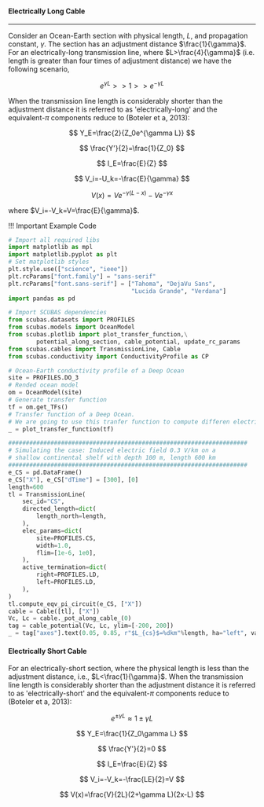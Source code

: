 <!-- 
Author(s): Shibaji Chakraborty, Xueling Shi

Disclaimer:
SCUBAS is under the MIT license found in the root directory LICENSE.md 
Everyone is permitted to copy and distribute verbatim copies of this license 
document.

This version of the MIT Public License incorporates the terms
and conditions of MIT General Public License.
-->
#### Electrically Long Cable
---
Consider an Ocean-Earth section with physical length, $L$, and propagation constant, $\gamma$. The section has an adjustment distance $\frac{1}{\gamma}$. For an electrically-long transmission line, where $L>\frac{4}{\gamma}$ (i.e. length is greater than four times of adjustment distance) we have the following scenario,

$$
e^{\gamma L}>>1>>e^{-\gamma L}
$$

When the transmission line length is considerably shorter than the adjustment distance it is referred to as 'electrically-long' and the equivalent-$\pi$ components reduce to (Boteler et a, 2013):

$$
Y_E=\frac{2}{Z_0e^{\gamma L}}
$$

$$
\frac{Y'}{2}=\frac{1}{Z_0}
$$

$$
I_E=\frac{E}{Z}
$$

$$
V_i=-U_k=-\frac{E}{\gamma}
$$

$$
V(x)=Ve^{-\gamma (L-x)}-Ve^{-\gamma x}
$$

where $V_i=-V_k=V=\frac{E}{\gamma}$.

!!! Important 
    Example Code
``` py
# Import all required libs
import matplotlib as mpl
import matplotlib.pyplot as plt
# Set matplotlib styles
plt.style.use(["science", "ieee"])
plt.rcParams["font.family"] = "sans-serif"
plt.rcParams["font.sans-serif"] = ["Tahoma", "DejaVu Sans",
                                   "Lucida Grande", "Verdana"]
import pandas as pd

# Import SCUBAS dependencies
from scubas.datasets import PROFILES
from scubas.models import OceanModel
from scubas.plotlib import plot_transfer_function,\
        potential_along_section, cable_potential, update_rc_params
from scubas.cables import TransmissionLine, Cable
from scubas.conductivity import ConductivityProfile as CP

# Ocean-Earth conductivity profile of a Deep Ocean
site = PROFILES.DO_3
# Rended ocean model
om = OceanModel(site)
# Generate transfer function
tf = om.get_TFs()
# Transfer function of a Deep Ocean.
# We are going to use this tranfer function to compute differen electrical cases
_ = plot_transfer_function(tf)

####################################################################
# Simulating the case: Induced electric field 0.3 V/km on a 
# shallow continental shelf with depth 100 m, length 600 km
####################################################################
e_CS = pd.DataFrame()
e_CS["X"], e_CS["dTime"] = [300], [0]
length=600
tl = TransmissionLine(
    sec_id="CS",
    directed_length=dict(
        length_north=length,
    ),
    elec_params=dict(
        site=PROFILES.CS,
        width=1.0,
        flim=[1e-6, 1e0],
    ),
    active_termination=dict(
        right=PROFILES.LD,
        left=PROFILES.LD,
    ),
)
tl.compute_eqv_pi_circuit(e_CS, ["X"])
cable = Cable([tl], ["X"])
Vc, Lc = cable._pot_along_cable_(0)
tag = cable_potential(Vc, Lc, ylim=[-200, 200])
_ = tag["axes"].text(0.05, 0.85, r"$L_{cs}$=%dkm"%length, ha="left", va="center", transform=tag["axes"].transAxes)
```

#### Electrically Short Cable
For an electrically-short section, where the physical length is less than the adjustment distance, i.e., $L<\frac{1}{\gamma}$. When the transmission line length is considerably shorter than the adjustment distance it is referred to as 'electrically-short' and the equivalent-$\pi$ components reduce to (Boteler et a, 2013):

$$
e^{\pm\gamma L}\approx 1\pm\gamma L
$$

$$
Y_E=\frac{1}{Z_0\gamma L}
$$

$$
\frac{Y'}{2}=0
$$

$$
I_E=\frac{E}{Z}
$$

$$
V_i=-V_k=-\frac{LE}{2}=V
$$

$$
V(x)=\frac{V}{2L}(2+\gamma L)(2x-L)
$$